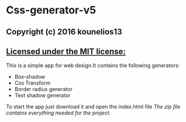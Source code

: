 # Css-generator-v5
## Copyright (c) 2016 kounelios13
## [Licensed under the MIT license:](http://www.opensource.org/licenses/mit-license.php)
This is a simple app for web design.It contains the following generators:

* Box-shadow
* Css Transform
* Border radius generator
* Text shadow generator
  
To start the app just download it and open the index.html file
_The zip file contains everything needed for the project._   
